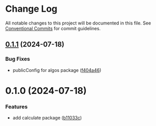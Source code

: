 # Change Log

All notable changes to this project will be documented in this file.
See [Conventional Commits](https://conventionalcommits.org) for commit guidelines.

## [0.1.1](https://github.com/mateeyow/monorepo-poc/compare/@mateeyow/algos@0.1.0...@mateeyow/algos@0.1.1) (2024-07-18)


### Bug Fixes

* publicConfig for algos package ([f404a46](https://github.com/mateeyow/monorepo-poc/commit/f404a460c4a0c57ddf911a26de0ba606a08f82f3))





# 0.1.0 (2024-07-18)


### Features

* add calculate package ([b11033c](https://github.com/mateeyow/monorepo-poc/commit/b11033c060400d542836a3bcb14574496f5c48f4))
